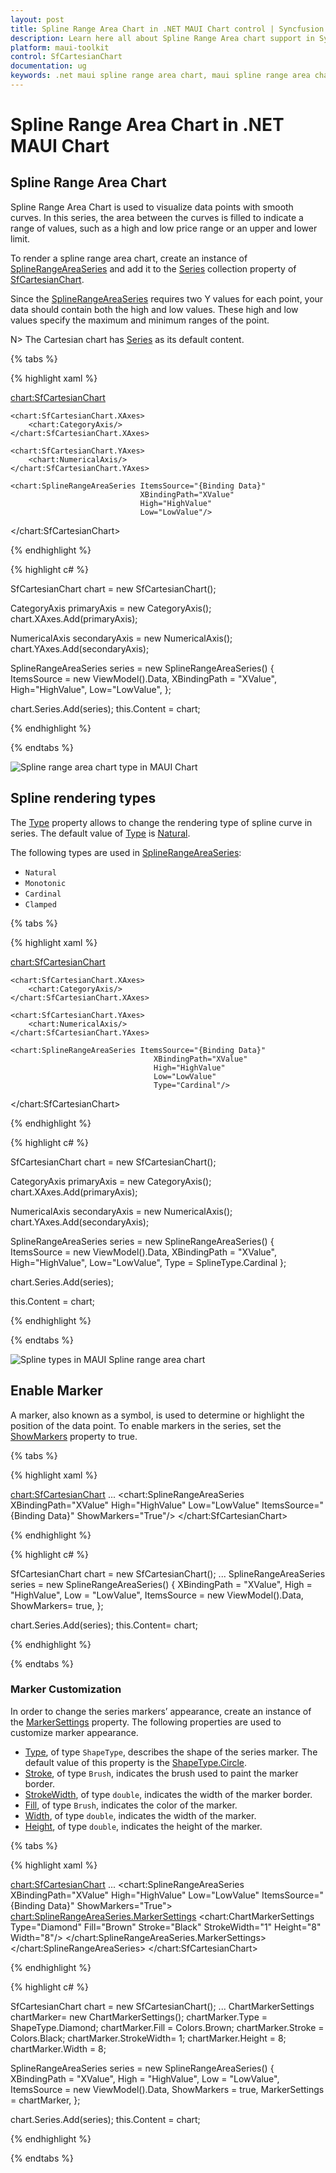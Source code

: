 ```yaml
---
layout: post
title: Spline Range Area Chart in .NET MAUI Chart control | Syncfusion
description: Learn here all about Spline Range Area chart support in Syncfusion .NET MAUI Chart (SfCartesianChart) control.
platform: maui-toolkit
control: SfCartesianChart
documentation: ug
keywords: .net maui spline range area chart, maui spline range area chart, spline range area chart customization .net maui, syncfusion maui spline range area chart, cartesian spline range area chart maui, .net maui chart spline range area visualization.
---
```


# Spline Range Area Chart in .NET MAUI Chart

## Spline Range Area Chart

Spline Range Area Chart is used to visualize data points with smooth curves. In this series, the area between the curves is filled to indicate a range of values, such as a high and low price range or an upper and lower limit.

To render a spline range area chart, create an instance of [SplineRangeAreaSeries](https://help.syncfusion.com/cr/maui-toolkit/Syncfusion.Maui.Toolkit.Charts.SplineRangeAreaSeries.html) and add it to the [Series](https://help.syncfusion.com/cr/maui-toolkit/Syncfusion.Maui.Toolkit.Charts.SfCartesianChart.html#Syncfusion_Maui_Charts_SfCartesianChart_Series) collection property of [SfCartesianChart](https://help.syncfusion.com/cr/maui-toolkit/Syncfusion.Maui.Toolkit.Charts.SfCartesianChart.html).

Since the [SplineRangeAreaSeries](https://help.syncfusion.com/cr/maui-toolkit/Syncfusion.Maui.Toolkit.Charts.SplineRangeAreaSeries.html) requires two Y values for each point, your data should contain both the high and low values. These high and low values specify the maximum and minimum ranges of the point.

N> The Cartesian chart has [Series](https://help.syncfusion.com/cr/maui-toolkit/Syncfusion.Maui.Toolkit.Charts.SfCartesianChart.html#Syncfusion_Maui_Charts_SfCartesianChart_Series) as its default content.

{% tabs %}

{% highlight xaml %}

<chart:SfCartesianChart>

    <chart:SfCartesianChart.XAxes>
        <chart:CategoryAxis/>
    </chart:SfCartesianChart.XAxes>

    <chart:SfCartesianChart.YAxes>
        <chart:NumericalAxis/>
    </chart:SfCartesianChart.YAxes>   

    <chart:SplineRangeAreaSeries ItemsSource="{Binding Data}"
                                 XBindingPath="XValue"
                                 High="HighValue"
                                 Low="LowValue"/>

</chart:SfCartesianChart>

{% endhighlight %}

{% highlight c# %}

SfCartesianChart chart = new SfCartesianChart();

CategoryAxis primaryAxis = new CategoryAxis();
chart.XAxes.Add(primaryAxis);

NumericalAxis secondaryAxis = new NumericalAxis();
chart.YAxes.Add(secondaryAxis);

SplineRangeAreaSeries series = new SplineRangeAreaSeries()
{
    ItemsSource = new ViewModel().Data,
    XBindingPath = "XValue",
    High="HighValue",
    Low="LowValue",
};

chart.Series.Add(series);
this.Content = chart;

{% endhighlight %}

{% endtabs %}

![Spline range area chart type in MAUI Chart](Chart-types-images/maui_spline_range_area_chart.png)

## Spline rendering types

The [Type](https://help.syncfusion.com/cr/maui-toolkit/Syncfusion.Maui.Toolkit.Charts.SplineRangeAreaSeries.html#Syncfusion_Maui_Charts_SplineRangeAreaSeries_Type) property allows to change the rendering type of spline curve in series. The default value of [Type](https://help.syncfusion.com/cr/maui-toolkit/Syncfusion.Maui.Toolkit.Charts.SplineRangeAreaSeries.html#Syncfusion_Maui_Charts_SplineRangeAreaSeries_Type) is [Natural](https://help.syncfusion.com/cr/maui-toolkit/Syncfusion.Maui.Toolkit.Charts.SplineType.html#Syncfusion_Maui_Charts_SplineType_Natural).

The following types are used in [SplineRangeAreaSeries](https://help.syncfusion.com/cr/maui-toolkit/Syncfusion.Maui.Toolkit.Charts.SplineRangeAreaSeries.html):

* `Natural`
* `Monotonic`
* `Cardinal`
* `Clamped`

{% tabs %}

{% highlight xaml %}

<chart:SfCartesianChart>

    <chart:SfCartesianChart.XAxes>
        <chart:CategoryAxis/>
    </chart:SfCartesianChart.XAxes>

    <chart:SfCartesianChart.YAxes>
        <chart:NumericalAxis/>
    </chart:SfCartesianChart.YAxes>  

    <chart:SplineRangeAreaSeries ItemsSource="{Binding Data}"
                                    XBindingPath="XValue"
                                    High="HighValue"
                                    Low="LowValue"
                                    Type="Cardinal"/>

</chart:SfCartesianChart>

{% endhighlight %}

{% highlight c# %}

SfCartesianChart chart = new SfCartesianChart();

CategoryAxis primaryAxis = new CategoryAxis();
chart.XAxes.Add(primaryAxis);

NumericalAxis secondaryAxis = new NumericalAxis();
chart.YAxes.Add(secondaryAxis);

SplineRangeAreaSeries series = new SplineRangeAreaSeries()
{
    ItemsSource = new ViewModel().Data,
    XBindingPath = "XValue",
    High="HighValue",
    Low="LowValue",
    Type = SplineType.Cardinal
};

chart.Series.Add(series);

this.Content = chart;

{% endhighlight %}

{% endtabs %}

![Spline types in MAUI Spline range area chart](Chart-types-images/maui_spline_range_area_types_chart.png)

## Enable Marker

A marker, also known as a symbol, is used to determine or highlight the position of the data point. To enable markers in the series, set the [ShowMarkers](https://help.syncfusion.com/cr/maui-toolkit/Syncfusion.Maui.Toolkit.Charts.SplineRangeAreaSeries.html#Syncfusion_Maui_Charts_SplineRangeAreaSeries_ShowMarkers) property to true.

{% tabs %}

{% highlight xaml %}

<chart:SfCartesianChart>
    ...
    <chart:SplineRangeAreaSeries XBindingPath="XValue"
                                 High="HighValue"
                                 Low="LowValue"
                                 ItemsSource="{Binding Data}"
                                 ShowMarkers="True"/>
</chart:SfCartesianChart>

{% endhighlight %}

{% highlight c# %}

SfCartesianChart chart = new SfCartesianChart();
...
SplineRangeAreaSeries series = new SplineRangeAreaSeries()
{
    XBindingPath = "XValue",
    High = "HighValue",
    Low = "LowValue",
    ItemsSource = new ViewModel().Data,
    ShowMarkers= true,
};

chart.Series.Add(series);
this.Content= chart;

{% endhighlight %}

{% endtabs %}

### Marker Customization

In order to change the series markers’ appearance, create an instance of the [MarkerSettings](https://help.syncfusion.com/cr/maui-toolkit/Syncfusion.Maui.Toolkit.Charts.SplineRangeAreaSeries.html#Syncfusion_Maui_Charts_SplineRangeAreaSeries_MarkerSettings) property. The following properties are used to customize marker appearance.

* [Type](https://help.syncfusion.com/cr/maui-toolkit/Syncfusion.Maui.Toolkit.Charts.ChartMarkerSettings.html#Syncfusion_Maui_Charts_ChartMarkerSettings_Type), of type `ShapeType`, describes the shape of the series marker. The default value of this property is the [ShapeType.Circle](https://help.syncfusion.com/cr/maui-toolkit/Syncfusion.Maui.Toolkit.Charts.ShapeType.html#Syncfusion_Maui_Charts_ShapeType_Circle).
* [Stroke](https://help.syncfusion.com/cr/maui-toolkit/Syncfusion.Maui.Toolkit.Charts.ChartMarkerSettings.html#Syncfusion_Maui_Charts_ChartMarkerSettings_Stroke), of type `Brush`, indicates the brush used to paint the marker border.
* [StrokeWidth](https://help.syncfusion.com/cr/maui-toolkit/Syncfusion.Maui.Toolkit.Charts.ChartMarkerSettings.html#Syncfusion_Maui_Charts_ChartMarkerSettings_StrokeWidth), of type `double`, indicates the width of the marker border.
* [Fill](https://help.syncfusion.com/cr/maui-toolkit/Syncfusion.Maui.Toolkit.Charts.ChartMarkerSettings.html#Syncfusion_Maui_Charts_ChartMarkerSettings_Fill), of type `Brush`, indicates the color of the marker.
* [Width](https://help.syncfusion.com/cr/maui-toolkit/Syncfusion.Maui.Toolkit.Charts.ChartMarkerSettings.html#Syncfusion_Maui_Charts_ChartMarkerSettings_Width), of type `double`, indicates the width of the marker.
* [Height](https://help.syncfusion.com/cr/maui-toolkit/Syncfusion.Maui.Toolkit.Charts.ChartMarkerSettings.html#Syncfusion_Maui_Charts_ChartMarkerSettings_Height), of type `double`, indicates the height of the marker.

{% tabs %}

{% highlight xaml %}

<chart:SfCartesianChart>
    ...
    <chart:SplineRangeAreaSeries XBindingPath="XValue"
                                 High="HighValue"
                                 Low="LowValue"
                                 ItemsSource="{Binding Data}"
                                 ShowMarkers="True">
        <chart:SplineRangeAreaSeries.MarkerSettings>
            <chart:ChartMarkerSettings Type="Diamond"
                                       Fill="Brown"
                                       Stroke="Black"
                                       StrokeWidth="1"
                                       Height="8"
                                       Width="8"/>
        </chart:SplineRangeAreaSeries.MarkerSettings>
    </chart:SplineRangeAreaSeries>
</chart:SfCartesianChart>

{% endhighlight %}

{% highlight c# %}

SfCartesianChart chart = new SfCartesianChart();
...
ChartMarkerSettings chartMarker= new ChartMarkerSettings();
chartMarker.Type = ShapeType.Diamond;
chartMarker.Fill = Colors.Brown;
chartMarker.Stroke = Colors.Black;
chartMarker.StrokeWidth= 1;
chartMarker.Height = 8;
chartMarker.Width = 8;

SplineRangeAreaSeries series = new SplineRangeAreaSeries()
{
    XBindingPath = "XValue",
    High = "HighValue",
    Low = "LowValue",
    ItemsSource = new ViewModel().Data,
    ShowMarkers = true,
    MarkerSettings = chartMarker,
};

chart.Series.Add(series);
this.Content = chart;

{% endhighlight %}

{% endtabs %}